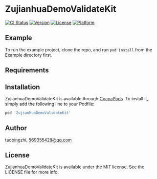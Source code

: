 # ZujianhuaDemoValidateKit

[![CI Status](https://img.shields.io/travis/taobingzhi/ZujianhuaDemoValidateKit.svg?style=flat)](https://travis-ci.org/taobingzhi/ZujianhuaDemoValidateKit)
[![Version](https://img.shields.io/cocoapods/v/ZujianhuaDemoValidateKit.svg?style=flat)](https://cocoapods.org/pods/ZujianhuaDemoValidateKit)
[![License](https://img.shields.io/cocoapods/l/ZujianhuaDemoValidateKit.svg?style=flat)](https://cocoapods.org/pods/ZujianhuaDemoValidateKit)
[![Platform](https://img.shields.io/cocoapods/p/ZujianhuaDemoValidateKit.svg?style=flat)](https://cocoapods.org/pods/ZujianhuaDemoValidateKit)

## Example

To run the example project, clone the repo, and run `pod install` from the Example directory first.

## Requirements

## Installation

ZujianhuaDemoValidateKit is available through [CocoaPods](https://cocoapods.org). To install
it, simply add the following line to your Podfile:

```ruby
pod 'ZujianhuaDemoValidateKit'
```

## Author

taobingzhi, 569355428@qq.com

## License

ZujianhuaDemoValidateKit is available under the MIT license. See the LICENSE file for more info.
